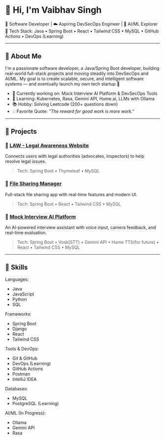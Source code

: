 # 👋 Hi, I'm Vaibhav Singh

🎯 Software Developer | ☁️ Aspiring DevSecOps Engineer | 🤖 AI/ML Explorer  
🔧 Tech Stack: Java • Spring Boot • React • Tailwind CSS • MySQL • GitHub Actions • DevOps (Learning)

---

## 🚀 About Me

I'm a passionate software developer, a Java/Spring Boot developer, building real-world full-stack projects and moving steadily into DevSecOps and AI/ML. My goal is to create scalable, secure, and intelligent software systems — and eventually launch my own tech startup 🚀

- 🔨 Currently working on: Mock Interview AI Platform & DevSecOps Tools
- 🌱 Learning: Kubernetes, Rasa, Gemini API, Hume.ai, LLMs with Ollama
- 📚 Hobby: Solving Leetcode (200+ questions down)
- 💡 Favorite Quote: *"The reward for good work is more work."*

---

## 💼 Projects

### 🔹 [LAW - Legal Awareness Website](https://github.com/Vaibhav979/Legal-Awzreness-Website)
Connects users with legal authorities (advocates, inspectors) to help resolve legal issues.
> Tech: Spring Boot • Thymeleaf • MySQL

### 🔹 [File Sharing Manager](https://github.com/Vaibhav979/File-Sharing-Manager)
Full-stack file sharing app with real-time features and modern UI.
> Tech: Spring Boot • React • Tailwind CSS • MySQL

### 🔹 [Mock Interview AI Platform](https://github.com/Vaibhav979/AI-Mock-Interview-Project)
An AI-powered interview assistant with voice input, camera feedback, and real-time evaluation.
> Tech: Spring Boot • Vosk(STT) • Gemini API • Hume TTS(for future) • React • Tailwind CSS • MySQL

---

## 🧠 Skills

Languages:
  - Java
  - JavaScript
  - Python
  - SQL

Frameworks:
  - Spring Boot
  - Django
  - React
  - Tailwind CSS

Tools & DevOps:
  - Git & GitHub
  - DevOps (Learning)
  - GitHub Actions
  - Postman
  - IntelliJ IDEA

Databases:
  - MySQL
  - PostgreSQL (Learning)

AI/ML (In Progress):
  - Ollama
  - Gemini API
  - Rasa
